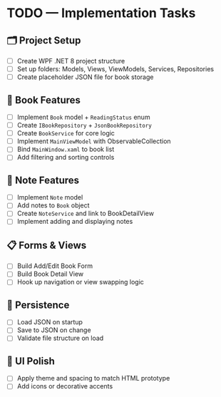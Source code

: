 # TODO — Implementation Tasks

## 🗂 Project Setup
- [ ] Create WPF .NET 8 project structure
- [ ] Set up folders: Models, Views, ViewModels, Services, Repositories
- [ ] Create placeholder JSON file for book storage

## 📘 Book Features
- [ ] Implement `Book` model + `ReadingStatus` enum
- [ ] Create `IBookRepository` + `JsonBookRepository`
- [ ] Create `BookService` for core logic
- [ ] Implement `MainViewModel` with ObservableCollection<Book>
- [ ] Bind `MainWindow.xaml` to book list
- [ ] Add filtering and sorting controls

## 📝 Note Features
- [ ] Implement `Note` model
- [ ] Add notes to `Book` object
- [ ] Create `NoteService` and link to BookDetailView
- [ ] Implement adding and displaying notes

## 📋 Forms & Views
- [ ] Build Add/Edit Book Form
- [ ] Build Book Detail View
- [ ] Hook up navigation or view swapping logic

## 💾 Persistence
- [ ] Load JSON on startup
- [ ] Save to JSON on change
- [ ] Validate file structure on load

## 🎨 UI Polish
- [ ] Apply theme and spacing to match HTML prototype
- [ ] Add icons or decorative accents
